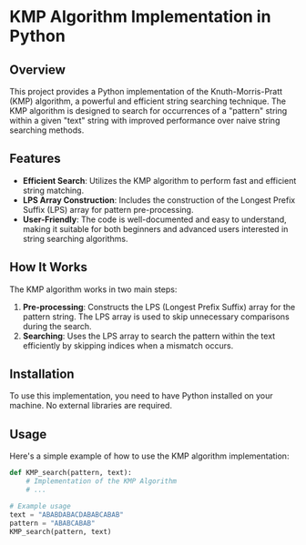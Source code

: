 # KMP Algorithm Implementation in Python

## Overview
This project provides a Python implementation of the Knuth-Morris-Pratt (KMP) algorithm, a powerful and efficient string searching technique. The KMP algorithm is designed to search for occurrences of a "pattern" string within a given "text" string with improved performance over naive string searching methods.

## Features
- **Efficient Search**: Utilizes the KMP algorithm to perform fast and efficient string matching.
- **LPS Array Construction**: Includes the construction of the Longest Prefix Suffix (LPS) array for pattern pre-processing.
- **User-Friendly**: The code is well-documented and easy to understand, making it suitable for both beginners and advanced users interested in string searching algorithms.

## How It Works
The KMP algorithm works in two main steps:
1. **Pre-processing**: Constructs the LPS (Longest Prefix Suffix) array for the pattern string. The LPS array is used to skip unnecessary comparisons during the search.
2. **Searching**: Uses the LPS array to search the pattern within the text efficiently by skipping indices when a mismatch occurs.

## Installation
To use this implementation, you need to have Python installed on your machine. No external libraries are required.

## Usage
Here's a simple example of how to use the KMP algorithm implementation:

```python
def KMP_search(pattern, text):
    # Implementation of the KMP Algorithm
    # ...

# Example usage
text = "ABABDABACDABABCABAB"
pattern = "ABABCABAB"
KMP_search(pattern, text)
